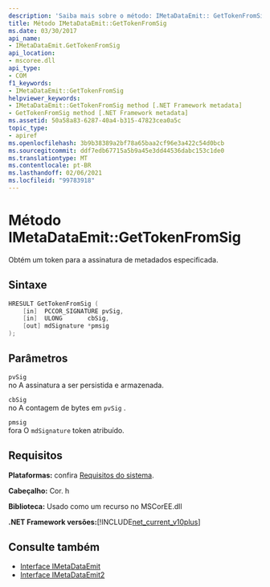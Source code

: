 ```yaml
---
description: 'Saiba mais sobre o método: IMetaDataEmit:: GetTokenFromSig'
title: Método IMetaDataEmit::GetTokenFromSig
ms.date: 03/30/2017
api_name:
- IMetaDataEmit.GetTokenFromSig
api_location:
- mscoree.dll
api_type:
- COM
f1_keywords:
- IMetaDataEmit::GetTokenFromSig
helpviewer_keywords:
- IMetaDataEmit::GetTokenFromSig method [.NET Framework metadata]
- GetTokenFromSig method [.NET Framework metadata]
ms.assetid: 50a58a83-6287-40a4-b315-47823cea0a5c
topic_type:
- apiref
ms.openlocfilehash: 3b9b38389a2bf78a65baa2cf96e3a422c54d0bcb
ms.sourcegitcommit: ddf7edb67715a5b9a45e3dd44536dabc153c1de0
ms.translationtype: MT
ms.contentlocale: pt-BR
ms.lasthandoff: 02/06/2021
ms.locfileid: "99783918"
---
```

# <a name="imetadataemitgettokenfromsig-method"></a>Método IMetaDataEmit::GetTokenFromSig

Obtém um token para a assinatura de metadados especificada.  
  
## <a name="syntax"></a>Sintaxe  
  
```cpp  
HRESULT GetTokenFromSig (
    [in]  PCCOR_SIGNATURE pvSig,
    [in]  ULONG       cbSig,
    [out] mdSignature *pmsig
);  
```  
  
## <a name="parameters"></a>Parâmetros  

 `pvSig`  
 no A assinatura a ser persistida e armazenada.  
  
 `cbSig`  
 no A contagem de bytes em `pvSig` .  
  
 `pmsig`  
 fora O `mdSignature` token atribuído.  
  
## <a name="requirements"></a>Requisitos  

 **Plataformas:** confira [Requisitos do sistema](../../get-started/system-requirements.md).  
  
 **Cabeçalho:** Cor. h  
  
 **Biblioteca:** Usado como um recurso no MSCorEE.dll  
  
 **.NET Framework versões:**[!INCLUDE[net_current_v10plus](../../../../includes/net-current-v10plus-md.md)]  
  
## <a name="see-also"></a>Consulte também

- [Interface IMetaDataEmit](imetadataemit-interface.md)
- [Interface IMetaDataEmit2](imetadataemit2-interface.md)
